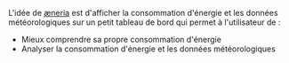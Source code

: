 L'idée de [æneria](https://aeneria.com) est d'afficher la consommation d'énergie et les données météorologiques sur un petit tableau de bord qui permet à l'utilisateur de :

  * Mieux comprendre sa propre consommation d'énergie
  * Analyser la consommation d'énergie et les données météorologiques